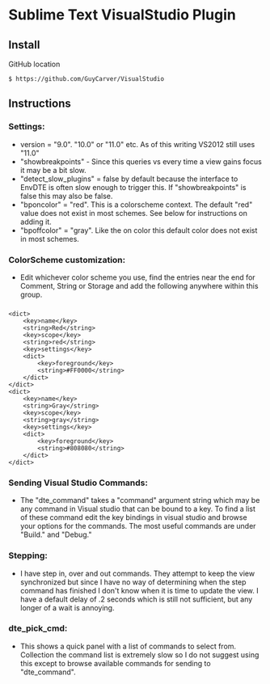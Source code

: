 # Sublime Text VisualStudio Plugin

## Install

GitHub location

    $ https://github.com/GuyCarver/VisualStudio

## Instructions

### Settings:
* version = "9.0". "10.0" or "11.0" etc.  As of this writing VS2012 still uses "11.0"
* "showbreakpoints" - Since this queries vs every time a view gains focus it may be a bit slow.
* "detect_slow_plugins" = false by default because the interface to EnvDTE is often slow enough to trigger this. If "showbreakpoints" is false this may also be false.
* "bponcolor" = "red".  This is a colorscheme context.  The default "red" value does not exist in most schemes.  See below for instructions on adding it.
* "bpoffcolor" = "gray". Like the on color this default color does not exist in most schemes.

### ColorScheme customization:
* Edit whichever color scheme you use, find the <dict> entries near the end for Comment, String or Storage and add the following anywhere within this group.

###
	<dict>
		<key>name</key>
		<string>Red</string>
		<key>scope</key>
		<string>red</string>
		<key>settings</key>
		<dict>
			<key>foreground</key>
			<string>#FF0000</string>
		</dict>
	</dict>
	<dict>
		<key>name</key>
		<string>Gray</string>
		<key>scope</key>
		<string>gray</string>
		<key>settings</key>
		<dict>
			<key>foreground</key>
			<string>#808080</string>
		</dict>
	</dict>

### Sending Visual Studio Commands:
* The "dte_command" takes a "command" argument string which may be any command in Visual studio that can be bound to a key.  To find a list of these command edit the key bindings in visual studio and browse your options for the commands.  The most useful commands are under "Build." and "Debug."

### Stepping:
* I have step in, over and out commands.  They attempt to keep the view synchronized but since I have no way of determining when the step command has finished I don't know when it is time to update the view.  I have a default delay of .2 seconds which is still not sufficient, but any longer of a wait is annoying.

### dte_pick_cmd:
* This shows a quick panel with a list of commands to select from.  Collection the command list is extremely slow so I do not suggest using this except to browse available commands for sending to "dte_command".
